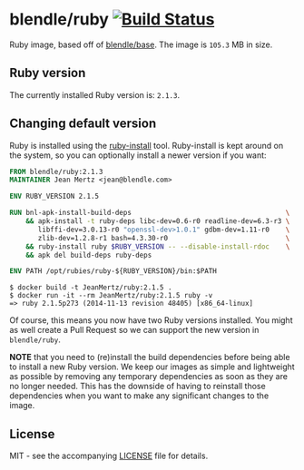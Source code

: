 # blendle/ruby [![Build Status](http://drone.blendle.io/api/badge/github.com/blendle/docker-ruby/status.svg?branch=master)](http://drone.blendle.io/github.com/blendle/docker-ruby)

Ruby image, based off of [blendle/base][]. The image is `105.3` MB in size.

[blendle/base]: https://github.com/blendle/docker-base

## Ruby version

The currently installed Ruby version is: `2.1.3`.

## Changing default version

Ruby is installed using the [ruby-install][] tool. Ruby-install is kept around
on the system, so you can optionally install a newer version if you want:

```dockerfile
FROM blendle/ruby:2.1.3
MAINTAINER Jean Mertz <jean@blendle.com>

ENV RUBY_VERSION 2.1.5

RUN bnl-apk-install-build-deps                                      \
    && apk-install -t ruby-deps libc-dev=0.6-r0 readline-dev=6.3-r3 \
       libffi-dev=3.0.13-r0 "openssl-dev>1.0.1" gdbm-dev=1.11-r0    \
       zlib-dev=1.2.8-r1 bash=4.3.30-r0                             \
    && ruby-install ruby $RUBY_VERSION -- --disable-install-rdoc    \
    && apk del build-deps ruby-deps

ENV PATH /opt/rubies/ruby-${RUBY_VERSION}/bin:$PATH
```

```
$ docker build -t JeanMertz/ruby:2.1.5 .
$ docker run -it --rm JeanMertz/ruby:2.1.5 ruby -v
=> ruby 2.1.5p273 (2014-11-13 revision 48405) [x86_64-linux]
```

Of course, this means you now have two Ruby versions installed. You might as
well create a Pull Request so we can support the new version in `blendle/ruby`.

**NOTE** that you need to (re)install the build dependencies before being able
to install a new Ruby version. We keep our images as simple and lightweight as
possible by removing any temporary dependencies as soon as they are no longer
needed. This has the downside of having to reinstall those dependencies when you
want to make any significant changes to the image.

[ruby-install]: https://github.com/postmodern/ruby-install

## License

MIT - see the accompanying [LICENSE](LICENSE) file for details.
